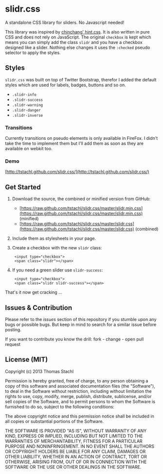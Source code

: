 # slidr.css
A standalone CSS library for sliders. No Javascript needed!

This library was inspired by [chinchang' hint.css](https://github.com/chinchang/hint.css). It is also written in pure CSS and does not rely on JavaScript. The original `checkbox` is kept which means you can simply add the class `slidr` and you have a checkbox designed like a slider. Nothing else changes it uses the `:checked` pseudo selector to apply the styles.

## Styles
`slidr.css` was built on top of Twitter Bootstrap, therefor I added the default styles which are used for labels, badges, buttons and so on.

- `.slidr-info`
- `.slidr-success`
- `.slidr-warning`
- `.slidr-danger`
- `.slidr-inverse`

### Transitions
Currently transitions on pseudo elements is only available in FireFox. I didn't take the time to implement them but I'll add them as soon as they are available on webkit too.

### Demo
[http://tstachl.github.com/slidr.css/](http://tstachl.github.com/slidr.css/)

## Get Started
1. Download the source, the combined or minified version from GitHub:
	- [https://raw.github.com/tstachl/slidr.css/master/slidr.min.css](https://raw.github.com/tstachl/slidr.css/master/slidr.min.css) (minified)
	- [https://raw.github.com/tstachl/slidr.css/master/slidr.css](https://raw.github.com/tstachl/slidr.css/master/slidr.css) (combined)
2. Include them as stylesheets in your page.
3. Create a checkbox with the new `slidr` class:

		<input type="checkbox">
		<span class="slidr"></span>

4. If you need a green slider use `slidr-success`:

		<input type="checkbox">
		<span class="slidr slidr-success"></span>

That's it now get cracking ...

## Issues & Contribution
Please refer to the *issues* section of this repository if you stumble upon any bugs or possible bugs. But keep in mind to search for a similar issue before posting.

If you want to contribute you know the drill: fork - change - open pull request

## License (MIT)
Copyright (c) 2013 Thomas Stachl 

Permission is hereby granted, free of charge, to any person obtaining a copy of this software and associated documentation files (the "Software"), to deal in the Software without restriction, including without limitation the rights to use, copy, modify, merge, publish, distribute, sublicense, and/or sell copies of the Software, and to permit persons to whom the Software is furnished to do so, subject to the following conditions:

The above copyright notice and this permission notice shall be included in all copies or substantial portions of the Software.

THE SOFTWARE IS PROVIDED "AS IS", WITHOUT WARRANTY OF ANY KIND, EXPRESS OR IMPLIED, INCLUDING BUT NOT LIMITED TO THE WARRANTIES OF MERCHANTABILITY, FITNESS FOR A PARTICULAR PURPOSE AND NONINFRINGEMENT. IN NO EVENT SHALL THE AUTHORS OR COPYRIGHT HOLDERS BE LIABLE FOR ANY CLAIM, DAMAGES OR OTHER LIABILITY, WHETHER IN AN ACTION OF CONTRACT, TORT OR OTHERWISE, ARISING FROM, OUT OF OR IN CONNECTION WITH THE SOFTWARE OR THE USE OR OTHER DEALINGS IN THE SOFTWARE.
